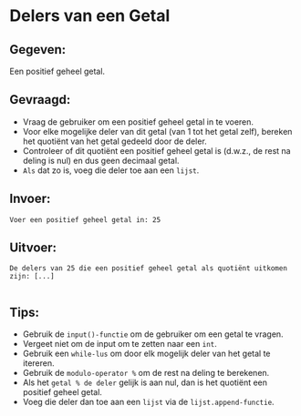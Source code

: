 # Delers van een Getal

## Gegeven: 
Een positief geheel getal. 


## Gevraagd: 
* Vraag de gebruiker om een positief geheel getal in te voeren.
* Voor elke mogelijke deler van dit getal (van 1 tot het getal zelf), bereken het quotiënt van het getal gedeeld door de deler.
* Controleer of dit quotiënt een positief geheel getal is (d.w.z., de rest na deling is nul) en dus geen decimaal getal.
* `Als` dat zo is, voeg die deler toe aan een `lijst`. 

## Invoer: 
```
Voer een positief geheel getal in: 25

```

## Uitvoer: 
```
De delers van 25 die een positief geheel getal als quotiënt uitkomen zijn: [...] 


```

## Tips: 

* Gebruik de `input()-functie` om de gebruiker om een getal te vragen. 
* Vergeet niet om de input om te zetten naar een `int`.
* Gebruik een `while-lus` om door elk mogelijk deler van het getal te itereren.
* Gebruik de `modulo-operator %` om de rest na deling te berekenen. 
* Als het `getal % de deler` gelijk is aan nul, dan is het quotiënt een positief geheel getal.
* Voeg die deler dan toe aan een `lijst` via de `lijst.append-functie`. 
